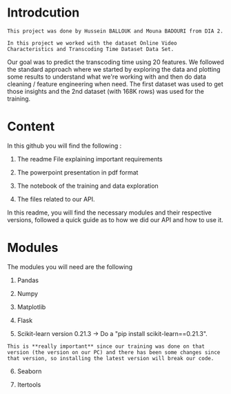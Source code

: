 # Introdcution
    
    This project was done by Hussein BALLOUK and Mouna BADOURI from DIA 2. 

    In this project we worked with the dataset Online Video Characteristics and Transcoding Time Dataset Data Set. 
Our goal was to predict the transcoding time using 20 features. We followed the standard approach where we started by exploring the data and plotting some results to understand what we're working with and then do data cleaning / feature engineering when need. The first dataset was used to get those insights and the 2nd dataset (with 168K rows) was used for the training.

# Content

 In this github you will find the following :
  
  1. The readme File explaining important requirements
  
  2. The powerpoint presentation in pdf format
  
  3. The notebook of the training and data exploration
  
  4. The files related to our API.
  
 
 In this readme, you will find the necessary modules and their respective versions, followed a quick guide as to how we did our API and how to use it.
 
 # Modules
 
 The modules you will need are the following
 
  1. Pandas
  
  2. Numpy
  
  3. Matplotlib
  
  4. Flask
  
  5. Scikit-learn version 0.21.3 -> Do a "pip install scikit-learn==0.21.3". 
    
    This is **really important** since our training was done on that version (the version on our PC) and there has been some changes since that version, so installing the latest version will break our code.
  
  6. Seaborn
  
  7. Itertools
